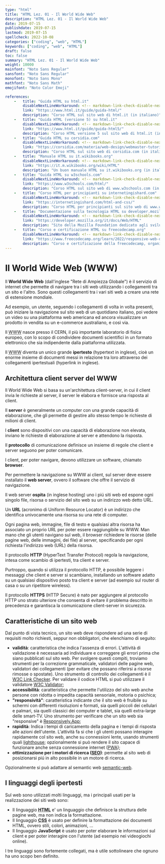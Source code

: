 ```yaml
---
type: "html"
title: "HTML Lez. 01 - Il World Wide Web"
description: "HTML Lez. 01 - Il World Wide Web"
date: 2019-07-15
publishdate: 2019-07-15
lastmod: 2019-07-15
spellcheck: 2022-10-08
categories: ["coding", "web", "HTML"]
keywords: ["coding", "web", "HTML"]
draft: false
toc: false
summary: "HTML Lez. 01 - Il World Wide Web"
weight: 10000
mainfont: "Noto Sans Regular"
sansfont: "Noto Sans Regular"
monofont: "Noto Sans Mono"
mathfont: "Noto Sans Math"
emojifont: "Noto Color Emoji"

references:
    -   title: "Guida HTML su html.it"
        disableNextLineWorkaround: <!-- markdown-link-check-disable-next-line -->
        link: "https://www.html.it/guide/guida-html/"
        description: "Corso HTML sul sito web di html.it (in italiano)"
    -   title: "Guida HTML (versione 5) su html.it"
        disableNextLineWorkaround: <!-- markdown-link-check-disable-next-line -->
        link: "https://www.html.it/guide/guida-html5/"
        description: "Corso HTML versione 5 sul sito web di html.it (in italiano)"
    -   title: "Guida HTML su corsidia.com"
        disableNextLineWorkaround: <!-- markdown-link-check-disable-next-line -->
        link: "https://corsidia.com/materia/web-design/webmaster-tutorial/guida-html"
        description: "Corso HTML sul sito web di corsidia.com (in italiano)"
    -   title: "Manuale HTML su it.wikibooks.org"
        disableNextLineWorkaround: <!-- markdown-link-check-disable-next-line -->
        link: "https://it.m.wikibooks.org/wiki/HTML"
        description: "Un buon manuale HTML su it.wikibooks.org (in italiano)"
    -   title: "Guida HTML su w3schools.com"
        disableNextLineWorkaround: <!-- markdown-link-check-disable-next-line -->
        link: "https://www.w3schools.com/html/"
        description: "Corso HTML sul sito web di www.w3schools.com (in inglese)"
    -   title: "Corso HTML per principianti su internetingishard.com"
        disableNextLineWorkaround: <!-- markdown-link-check-disable-next-line -->
        link: "https://internetingishard.com/html-and-css/"
        description: "Corso HTML per principianti sul sito web di www.w3schools.com (in inglese)"
    -   title: "Documentazione sulla tecnologia HTML su developer.mozilla.org"
        disableNextLineWorkaround: <!-- markdown-link-check-disable-next-line -->
        link: "https://developer.mozilla.org/it/docs/Web/HTML"
        description: "Sito della Mozilla Foundation dedicato agli sviluppatori (in corso di traduzione in italiano)"
    -   title: "Corso e certificazione HTML su freecodecamp.org"
        disableNextLineWorkaround: <!-- markdown-link-check-disable-next-line -->
        link: "https://www.freecodecamp.org/learn/2022/responsive-web-design/"
        description: "Corso e certificazione della freecodecamp, organizzazione no-profit che aiuta le persone ad apprendere l'arte della programmazione, con corsi e certificazioni disponibili gratuitamente (in inglese)"
---
```


# Il World Wide Web (WWW)

Il **World Wide Web** (dall'inglese "Rete di Ampiezza Globale") è il servizio di internet che permette di navigare tra i siti web utilizzando i collegamenti tra un sito e l'altro. Sono questi collegamenti tra i vari siti web a creare una rete di estensione mondiale.

Ad esempio, un utente, seguendo i collegamenti di volta in volta presenti, può iniziare la navigazione sul sito web di un quotidiano italiano, poi vedere un video su una piattaforma web americana ed ancora visualizzare un prodotto in vendita su un e-commerce australiano, e così via.

Il <abbr title="World Wide Web">WWW</abbr> nasce presso il CERN, il più importante laboratorio di fisica europeo, con lo scopo di condividere documenti scientifici in un formato elettronico che sia indipendente dalla piattaforma utilizzata.

Il <abbr title="World Wide Web">WWW</abbr> diventa un unico grande **ipertesto** (hypertext in inglese), cioè un enorme insieme di documenti messi in relazione tra loro attraverso dei collegamenti ipertestuali (hyperlink in inglese).

## Architettura client server del WWW

Il World Wide Web si basa su un'architettura client-server, in cui il client invia le richieste al server, il server le elabora e fornisce una risposta al client.

Il **server** è generalmente un computer con una grande capacità di elaborazione, che gli permette di gestire allo stesso tempo le richieste di milioni di client.

I **client** sono dispositivi con una capacità di elaborazione non elevata, inviano le richieste di elaborazione al server e attendono la risposta.

Il **protocollo** di comunicazione definisce un insieme di regole che client e server seguono per poter comunicare.

I client, per poter navigare, devono utilizzare un software, chiamato **browser**.

Per permettere la navigazione su WWW ai client, sul server deve essere installato il **web server**, ovvero il software che offre il servizio di navigazione.

Il web server **ospita** (in inglese hosting) uno i piú siti web ed espone ogni singolo file, risorsa o servizio del sito web su un indirizzo web detto URL.

Un **URL** (acronimo di Uniform Resource Locator) è un indirizzo che identifica univocamente una risorsa su una rete di computer.

Ogni pagina web, immagine, file di testo e qualsiasi altra risorsa ha associato un proprio URL per poter essere raggiungibile su WWW. Man mano che gli utenti navigano sul web, il browser richiedere le risorse (delle pagine web, delle immagini, dei file) al server, specificando per ogni richiesta l'indirizzo web (URL) della risorsa.

Il protocollo **HTTP** (HyperText Transfer Protocol) regola la navigazione, intesa come scambio di ipertesti, tra client e server.

Purtroppo, quando si utilizza il protocollo HTTP, è possibile leggere i messaggi che client e server si scambiano, installando un software adatto su un qualsiasi dispositivo posto tra client e server (ad esempio sul router di casa o su un ripetitore wireless).

Il protocollo **HTTPS** (HTTP Secure) è nato per aggiungere al protocollo HTTP uno strato ulteriore che consenta di evitare il problema descritto in precedenza e garantisca la comunicazione client-server in sicurezza.

## Caratteristiche di un sito web

Dal punto di vista tecnico, un sito web deve rispondere ad una serie di requisiti molto richiesti, seppur non obbligatori, che elenchiamo di seguito:

- **validità**: caratteristica che indica l'assenza di errori. L'attività di validazione è necessaria ad individuare e correggere gli errori prima che siano pubblicati sul sito web. Per svolgere questi compiti, troviamo strumenti per la correzione grammaticale, validatori delle pagine web, validatori dei collegamenti (per evitare che possano riferirsi a risorse rimosse o spostate). Uno strumento di controllo dei collegamenti è il [W3C Link Checker](https://validator.w3.org/checklink "Collegamento al validatore dei link"). Per validare il codice HTML si può utilizzare il validatore [W3C Validator](https://validator.w3.org/ "Collegamento al validatore HTML");
- **accessibilità**: caratteristica che permette l'utilizzo del sito web anche persone con ridotta o impedita capacità sensoriale, motoria o psichica;
- **"responsività"**: caratteristica indicante che il sito web è fruibile su schermi con differenti risoluzioni e formati, sia quelli piccoli dei cellulari e palmari, sia quelli classici dei computer e tablet, sia quelli extra-large delle smart-TV. Uno strumento per verificare che un sito web sia "responsive" è [Responsively.App](https://responsively.app/ "App open source per simulare in un'unica schermata la visualizzazione del sito su più dispositivi");
- **rapidità**: Indica i tempi di caricamento della pagina e i tempi di risposta alle azioni dell'utente. L'attività fa si che i gli utenti possano interagire rapidamente col sito web, anche su connessioni lente, usando strumenti quali
  [lighthouse](https://developers.google.com/web/tools/lighthouse/ "Collegamento al sito web di lighthouse");
  opzionalmente si può rendere il sito capace di funzionare anche senza connessione internet
  ([PWA](https://it.m.wikipedia.org/wiki/Progressive_Web_App "Collegamento all'articolo su PWA su wikipedia.it"));
- **ottimizzazione per i motori di ricerca ([SEO](https://it.m.wikipedia.org/wiki/Ottimizzazione_\(motori_di_ricerca\) "Collegamento all'articolo su SEO su wikipedia.it"))**: permette al sito web di posizionarsi piú in alto possibile in un motore di ricerca.

Opzionalmente si può adattare al semantic web [semantic-web](https://it.m.wikipedia.org/wiki/Web_semantico "Collegamento all'articolo sul Web semantico su wikipedia.it").

## I linguaggi degli ipertesti

Sul web sono utilizzati molti linguaggi, ma i principali usati per la realizzazione dei siti web sono:

- Il linguaggio <abbr title="HyperText Markup Language">**HTML**</abbr> e' un linguaggio che definisce la struttura delle pagine web, ma non indica la formattazione.
- Il linguaggio <abbr title="Cascading Style Sheets">**CSS**</abbr> è usato per definire la formattazione dei documenti HTML, ovvero stili, colori, animazioni, ...
- Il linguaggio **JavaScript** è usato per poter elaborare le informazioni sul client e per poter interagire con l'utente (ad esempio nei videogiochi online).

I tre linguaggi sono fortemente collegati, ma è utile sottolineare che ognuno ha uno scopo ben definito.
